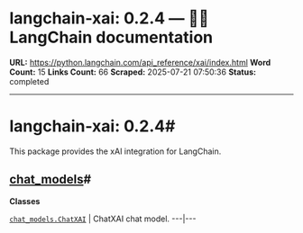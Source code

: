 # langchain-xai: 0.2.4 — 🦜🔗 LangChain  documentation

**URL:** https://python.langchain.com/api_reference/xai/index.html
**Word Count:** 15
**Links Count:** 66
**Scraped:** 2025-07-21 07:50:36
**Status:** completed

---

# langchain-xai: 0.2.4\#

This package provides the xAI integration for LangChain.

## [chat\_models](https://python.langchain.com/api_reference/xai/chat_models.html#langchain-xai-chat-models)\#

**Classes**

[`chat_models.ChatXAI`](https://python.langchain.com/api_reference/xai/chat_models/langchain_xai.chat_models.ChatXAI.html#langchain_xai.chat_models.ChatXAI "langchain_xai.chat_models.ChatXAI") | ChatXAI chat model.   ---|---